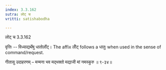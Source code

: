 ```yaml
---
index: 3.3.162
sutra: लोट् च
vritti: satishabodha

---
```

 लोट् च 3.3.162 


वृत्तिः -- विध्याद्यर्थेषु धातोर्लोट्। The affix लोँट् follows a धातुः when used in the sense of command/request. 


गीतासु उदाहरणम् – मन्मना भव मद्भक्तो मद्याजी मां नमस्कुरु ॥ ९-३४॥ 